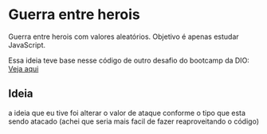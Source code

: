 # Guerra entre herois
Guerra entre herois com valores aleatórios. Objetivo é apenas estudar JavaScript.

Essa ideia teve base nesse código de outro desafio do bootcamp da DIO: [Veja aqui](https://github.com/Ruan-Pablo/rank-heroi)

## Ideia

a ideia que eu tive foi alterar o valor de ataque conforme o tipo que esta sendo atacado (achei que seria mais facil de fazer reaproveitando o código)